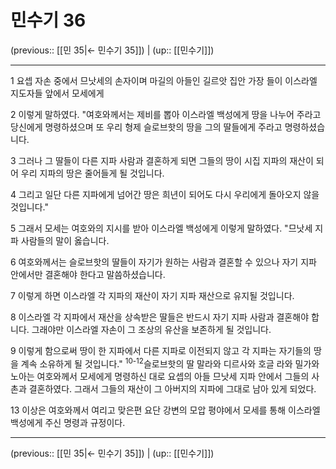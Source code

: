 # 민수기 36

(previous:: [[민 35|← 민수기 35]]) | (up:: [[민수기]])

***




1 
요셉 자손 중에서 므낫세의 손자이며 마길의 아들인 길르앗 집안 가장 들이 이스라엘 지도자들 앞에서 모세에게 



2 
이렇게 말하였다. "여호와께서는 제비를 뽑아 이스라엘 백성에게 땅을 나누어 주라고 당신에게 명령하셨으며 또 우리 형제 슬로브핫의 땅을 그의 딸들에게 주라고 명령하셨습니다. 



3 
그러나 그 딸들이 다른 지파 사람과 결혼하게 되면 그들의 땅이 시집 지파의 재산이 되어 우리 지파의 땅은 줄어들게 될 것입니다. 



4 
그리고 일단 다른 지파에게 넘어간 땅은 희년이 되어도 다시 우리에게 돌아오지 않을 것입니다." 



5 
그래서 모세는 여호와의 지시를 받아 이스라엘 백성에게 이렇게 말하였다. "므낫세 지파 사람들의 말이 옳습니다. 



6 
여호와께서는 슬로브핫의 딸들이 자기가 원하는 사람과 결혼할 수 있으나 자기 지파 안에서만 결혼해야 한다고 말씀하셨습니다. 



7 
이렇게 하면 이스라엘 각 지파의 재산이 자기 지파 재산으로 유지될 것입니다. 



8 
이스라엘 각 지파에서 재산을 상속받은 딸들은 반드시 자기 지파 사람과 결혼해야 합니다. 그래야만 이스라엘 자손이 그 조상의 유산을 보존하게 될 것입니다. 



9 
이렇게 함으로써 땅이 한 지파에서 다른 지파로 이전되지 않고 각 지파는 자기들의 땅을 계속 소유하게 될 것입니다." <sup class="versenum">10-12</sup>슬로브핫의 딸 말라와 디르사와 호글 라와 밀가와 노아는 여호와께서 모세에게 명령하신 대로 요셉의 아들 므낫세 지파 안에서 그들의 사촌과 결혼하였다. 그래서 그들의 재산이 그 아버지의 지파에 그대로 남아 있게 되었다. 



13 
이상은 여호와께서 여리고 맞은편 요단 강변의 모압 평야에서 모세를 통해 이스라엘 백성에게 주신 명령과 규정이다.

***

(previous:: [[민 35|← 민수기 35]]) | (up:: [[민수기]])
